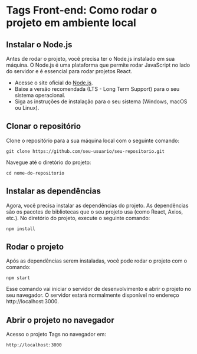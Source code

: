 # Tags Front-end: Como rodar o projeto em ambiente local

## Instalar o Node.js

Antes de rodar o projeto, você precisa ter o Node.js instalado em sua máquina. O Node.js é uma plataforma que permite rodar JavaScript no lado do servidor e é essencial para rodar projetos React.

- Acesse o site oficial do [Node.js](https://nodejs.org).
- Baixe a versão recomendada (LTS - Long Term Support) para o seu sistema operacional.
- Siga as instruções de instalação para o seu sistema (Windows, macOS ou Linux).

## Clonar o repositório

Clone o repositório para a sua máquina local com o seguinte comando:

```
git clone https://github.com/seu-usuario/seu-repositorio.git
```

Navegue até o diretório do projeto:

```
cd nome-do-repositorio
```

## Instalar as dependências

Agora, você precisa instalar as dependências do projeto. As dependências são os pacotes de bibliotecas que o seu projeto usa (como React, Axios, etc.).
No diretório do projeto, execute o seguinte comando:

```
npm install
```

## Rodar o projeto

Após as dependências serem instaladas, você pode rodar o projeto com o comando:

```
npm start
```
Esse comando vai iniciar o servidor de desenvolvimento e abrir o projeto no seu navegador. O servidor estará normalmente disponível no endereço http://localhost:3000.

## Abrir o projeto no navegador

Acesso o projeto Tags no navegador em:

```
http://localhost:3000
```

